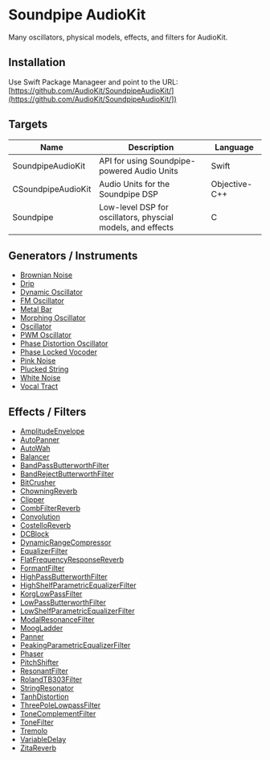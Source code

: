 # Soundpipe AudioKit

Many oscillators, physical models, effects, and filters for AudioKit. 

## Installation

Use Swift Package Manageer and point to the URL: [https://github.com/AudioKit/SoundpipeAudioKit/](https://github.com/AudioKit/SoundpipeAudioKit/])

## Targets

| Name               | Description                                                 | Language      |
|--------------------|-------------------------------------------------------------|---------------|
| SoundpipeAudioKit  | API for using Soundpipe-powered Audio Units                 | Swift         |
| CSoundpipeAudioKit | Audio Units for the Soundpipe DSP                           | Objective-C++ |
| Soundpipe          | Low-level DSP for oscillators, physcial models, and effects | C             |

## Generators / Instruments

* [Brownian Noise](https://github.com/AudioKit/SoundpipeAudioKit/wiki/BrownianNoise)
* [Drip](https://github.com/AudioKit/SoundpipeAudioKit/wiki/Drip)
* [Dynamic Oscillator](https://github.com/AudioKit/SoundpipeAudioKit/wiki/DynamicOscillator)
* [FM Oscillator](https://github.com/AudioKit/SoundpipeAudioKit/wiki/FMOscillator)
* [Metal Bar](https://github.com/AudioKit/SoundpipeAudioKit/wiki/MetalBar)
* [Morphing Oscillator](https://github.com/AudioKit/SoundpipeAudioKit/wiki/MorphingOscillator)
* [Oscillator](https://github.com/AudioKit/SoundpipeAudioKit/wiki/Oscillator)
* [PWM Oscillator](https://github.com/AudioKit/SoundpipeAudioKit/wiki/PWMOscillator)
* [Phase Distortion Oscillator](https://github.com/AudioKit/SoundpipeAudioKit/wiki/PhaseDistortionOscillator)
* [Phase Locked Vocoder](https://github.com/AudioKit/SoundpipeAudioKit/wiki/PhaseLockedVocoder)
* [Pink Noise](https://github.com/AudioKit/SoundpipeAudioKit/wiki/PinkNoise)
* [Plucked String](https://github.com/AudioKit/SoundpipeAudioKit/wiki/PluckedString)
* [White Noise](https://github.com/AudioKit/SoundpipeAudioKit/wiki/WhiteNoise)
* [Vocal Tract](https://github.com/AudioKit/SoundpipeAudioKit/wiki/VocalTract)

## Effects / Filters

* [AmplitudeEnvelope](https://github.com/AudioKit/SoundpipeAudioKit/wiki/AmplitudeEnvelope)
* [AutoPanner](https://github.com/AudioKit/SoundpipeAudioKit/wiki/AutoPanner)
* [AutoWah](https://github.com/AudioKit/SoundpipeAudioKit/wiki/AutoWah)
* [Balancer](https://github.com/AudioKit/SoundpipeAudioKit/wiki/Balancer)
* [BandPassButterworthFilter](https://github.com/AudioKit/SoundpipeAudioKit/wiki/BandPassButterworthFilter)
* [BandRejectButterworthFilter](https://github.com/AudioKit/SoundpipeAudioKit/wiki/BandRejectButterworthFilter)
* [BitCrusher](https://github.com/AudioKit/SoundpipeAudioKit/wiki/BitCrusher)
* [ChowningReverb](https://github.com/AudioKit/SoundpipeAudioKit/wiki/ChowningReverb)
* [Clipper](https://github.com/AudioKit/SoundpipeAudioKit/wiki/Clipper)
* [CombFilterReverb](https://github.com/AudioKit/SoundpipeAudioKit/wiki/CombFilterReverb)
* [Convolution](https://github.com/AudioKit/SoundpipeAudioKit/wiki/Convolution)
* [CostelloReverb](https://github.com/AudioKit/SoundpipeAudioKit/wiki/CostelloReverb)
* [DCBlock](https://github.com/AudioKit/SoundpipeAudioKit/wiki/DCBlock)
* [DynamicRangeCompressor](https://github.com/AudioKit/SoundpipeAudioKit/wiki/DynamicRangeCompressor)
* [EqualizerFilter](https://github.com/AudioKit/SoundpipeAudioKit/wiki/EqualizerFilter)
* [FlatFrequencyResponseReverb](https://github.com/AudioKit/SoundpipeAudioKit/wiki/FlatFrequencyResponseReverb)
* [FormantFilter](https://github.com/AudioKit/SoundpipeAudioKit/wiki/FormantFilter)
* [HighPassButterworthFilter](https://github.com/AudioKit/SoundpipeAudioKit/wiki/HighPassButterworthFilter)
* [HighShelfParametricEqualizerFilter](https://github.com/AudioKit/SoundpipeAudioKit/wiki/HighShelfParametricEqualizerFilter)
* [KorgLowPassFilter](https://github.com/AudioKit/SoundpipeAudioKit/wiki/KorgLowPassFilter)
* [LowPassButterworthFilter](https://github.com/AudioKit/SoundpipeAudioKit/wiki/LowPassButterworthFilter)
* [LowShelfParametricEqualizerFilter](https://github.com/AudioKit/SoundpipeAudioKit/wiki/LowShelfParametricEqualizerFilter)
* [ModalResonanceFilter](https://github.com/AudioKit/SoundpipeAudioKit/wiki/ModalResonanceFilter)
* [MoogLadder](https://github.com/AudioKit/SoundpipeAudioKit/wiki/MoogLadder)
* [Panner](https://github.com/AudioKit/SoundpipeAudioKit/wiki/Panner)
* [PeakingParametricEqualizerFilter](https://github.com/AudioKit/SoundpipeAudioKit/wiki/PeakingParametricEqualizerFilter)
* [Phaser](https://github.com/AudioKit/SoundpipeAudioKit/wiki/Phaser)
* [PitchShifter](https://github.com/AudioKit/SoundpipeAudioKit/wiki/PitchShifter)
* [ResonantFilter](https://github.com/AudioKit/SoundpipeAudioKit/wiki/ResonantFilter)
* [RolandTB303Filter](https://github.com/AudioKit/SoundpipeAudioKit/wiki/RolandTB303Filter)
* [StringResonator](https://github.com/AudioKit/SoundpipeAudioKit/wiki/StringResonator)
* [TanhDistortion](https://github.com/AudioKit/SoundpipeAudioKit/wiki/TanhDistortion)
* [ThreePoleLowpassFilter](https://github.com/AudioKit/SoundpipeAudioKit/wiki/ThreePoleLowpassFilter)
* [ToneComplementFilter](https://github.com/AudioKit/SoundpipeAudioKit/wiki/ToneComplementFilter)
* [ToneFilter](https://github.com/AudioKit/SoundpipeAudioKit/wiki/ToneFilter)
* [Tremolo](https://github.com/AudioKit/SoundpipeAudioKit/wiki/Tremolo)
* [VariableDelay](https://github.com/AudioKit/SoundpipeAudioKit/wiki/VariableDelay)
* [ZitaReverb](https://github.com/AudioKit/SoundpipeAudioKit/wiki/ZitaReverb)